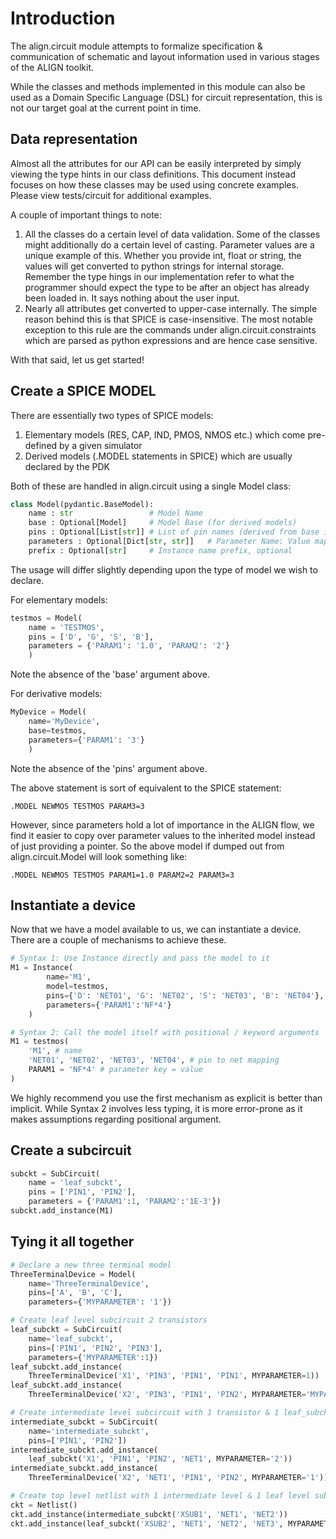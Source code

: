# Introduction

The align.circuit module attempts to formalize specification & communication of schematic and layout information used in various stages of the ALIGN toolkit.

While the classes and methods implemented in this module can also be used as a Domain Specific Language (DSL) for circuit representation, this is not our target goal at the current point in time.

## Data representation
Almost all the attributes for our API can be easily interpreted by simply viewing the type hints in our class definitions. This document instead focuses on how these classes may be used using concrete examples. Please view tests/circuit for additional examples.

A couple of important things to note:
1. All the classes do a certain level of data validation. Some of the classes might additionally do a certain level of casting. Parameter values are a unique example of this. Whether you provide int, float or string, the values will get converted to python strings for internal storage. Remember the type hings in our implementation refer to what the programmer should expect the type to be after an object has already been loaded in. It says nothing about the user input.
2. Nearly all attributes get converted to upper-case internally. The simple reason behind this is that SPICE is case-insensitive. The most notable exception to this rule are the commands under align.circuit.constraints which are parsed as python expressions and are hence case sensitive.

With that said, let us get started!

## Create a SPICE MODEL

There are essentially two types of SPICE models:
1. Elementary models (RES, CAP, IND, PMOS, NMOS etc.) which come pre-defined by a given simulator
2. Derived models (.MODEL statements in SPICE) which are usually declared by the PDK

Both of these are handled in align.circuit using a single Model class:
```python
class Model(pydantic.BaseModel):
    name : str                 # Model Name
    base : Optional[Model]     # Model Base (for derived models)
    pins : Optional[List[str]] # List of pin names (derived from base if base exists)
    parameters : Optional[Dict[str, str]]   # Parameter Name: Value mapping (inherits & adds to base if needed)
    prefix : Optional[str]     # Instance name prefix, optional
```

The usage will differ slightly depending upon the type of model we wish to declare.

For elementary models:
```python
testmos = Model(
    name = 'TESTMOS',
    pins = ['D', 'G', 'S', 'B'],
    parameters = {'PARAM1': '1.0', 'PARAM2': '2'}
    )
```
Note the absence of the 'base' argument above.

For derivative models:
```python
MyDevice = Model(
    name='MyDevice',
    base=testmos,
    parameters={'PARAM1': '3'}
    )
```
Note the absence of the 'pins' argument above.

The above statement is sort of equivalent to the SPICE statement:
```spice
.MODEL NEWMOS TESTMOS PARAM3=3
```
However, since parameters hold a lot of importance in the ALIGN flow, we find it easier to copy over parameter values to the inherited model instead of just providing a pointer. So the above model if dumped out from align.circuit.Model will look something like:
```spice
.MODEL NEWMOS TESTMOS PARAM1=1.0 PARAM2=2 PARAM3=3
```

## Instantiate a device

Now that we have a model available to us, we can instantiate a device. There are a couple of mechanisms to achieve these.

```python
# Syntax 1: Use Instance directly and pass the model to it
M1 = Instance(
        name='M1',
        model=testmos,
        pins={'D': 'NET01', 'G': 'NET02', 'S': 'NET03', 'B': 'NET04'},
        parameters={'PARAM1':'NF*4'}
    )

# Syntax 2: Call the model itself with positional / keyword arguments
M1 = testmos(
    'M1', # name
    'NET01', 'NET02', 'NET03', 'NET04', # pin to net mapping
    PARAM1 = 'NF*4' # parameter key = value
)
```
We highly recommend you use the first mechanism as explicit is better than implicit. While Syntax 2 involves less typing, it is more error-prone as it makes assumptions regarding positional argument.

## Create a subcircuit

```python
subckt = SubCircuit(
    name = 'leaf_subckt',
    pins = ['PIN1', 'PIN2'],
    parameters = {'PARAM1':1, 'PARAM2':'1E-3'})
subckt.add_instance(M1)
```

## Tying it all together

```python
# Declare a new three terminal model
ThreeTerminalDevice = Model(
    name='ThreeTerminalDevice',
    pins=['A', 'B', 'C'],
    parameters={'MYPARAMETER': '1'})

# Create leaf level subcircuit 2 transistors
leaf_subckt = SubCircuit(
    name='leaf_subckt',
    pins=['PIN1', 'PIN2', 'PIN3'],
    parameters={'MYPARAMETER':1})
leaf_subckt.add_instance(
    ThreeTerminalDevice('X1', 'PIN3', 'PIN1', 'PIN1', MYPARAMETER=1))
leaf_subckt.add_instance(
    ThreeTerminalDevice('X2', 'PIN3', 'PIN1', 'PIN2', MYPARAMETER='MYPARAMETER'))

# Create intermediate level subcircuit with 1 transistor & 1 leaf_subckt
intermediate_subckt = SubCircuit(
    name='intermediate_subckt',
    pins=['PIN1', 'PIN2'])
intermediate_subckt.add_instance(
    leaf_subckt('X1', 'PIN1', 'PIN2', 'NET1', MYPARAMETER='2'))
intermediate_subckt.add_instance(
    ThreeTerminalDevice('X2', 'NET1', 'PIN1', 'PIN2', MYPARAMETER='1'))

# Create top level netlist with 1 intermediate level & 1 leaf level subckt
ckt = Netlist()
ckt.add_instance(intermediate_subckt('XSUB1', 'NET1', 'NET2'))
ckt.add_instance(leaf_subckt('XSUB2', 'NET1', 'NET2', 'NET3', MYPARAMETER='3'))

```